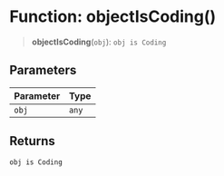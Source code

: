 # Function: objectIsCoding()

> **objectIsCoding**(`obj`): `obj is Coding`

## Parameters

| Parameter | Type |
| ------ | ------ |
| `obj` | `any` |

## Returns

`obj is Coding`
